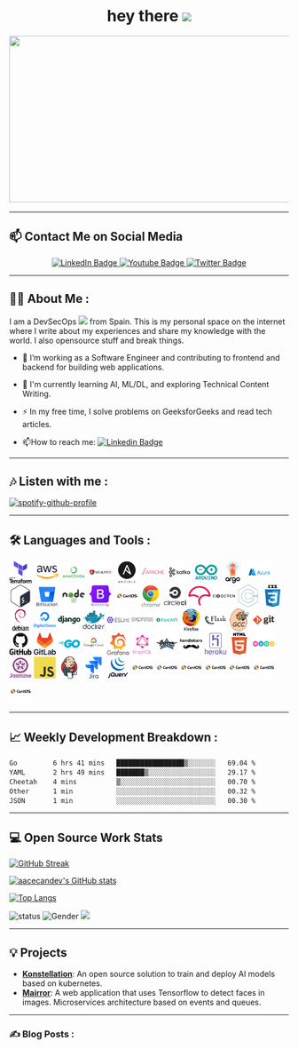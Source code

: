 
<div id="header" align="center">
  <div></div>
  <div id="counters">
    <img src="https://komarev.com/ghpvc/?username=aacecandev&style=flat-square&color=blue" alt=""/>
    <img src="https://visitor-badge.glitch.me/badge?page_id=github.com/aacecandev" alt=""/>
  </div>
  <div>
    <h1>
      hey there
      <img src="https://media.giphy.com/media/hvRJCLFzcasrR4ia7z/giphy.gif" width="30px"/>
    </h1>
  </div>
</div>

<div align="center">
  <img src="https://media.giphy.com/media/dWesBcTLavkZuG35MI/giphy.gif" width="600" height="300"/>
</div>

---

## 📫 Contact Me on Social Media

<div id="contact" align="center">
  <div id="badges">
    <a href="https://www.linkedin.com/in/aacecan/">
      <img src="https://img.shields.io/badge/LinkedIn-blue?style=for-the-badge&logo=linkedin&logoColor=white" alt="LinkedIn Badge"/>
    </a>
    <a href="https://youtube.com/@aacecandev">
      <img src="https://img.shields.io/badge/YouTube-red?style=for-the-badge&logo=youtube&logoColor=white" alt="Youtube Badge"/>
    </a>
    <a href="https://twitter.com/aacecandev">
      <img src="https://img.shields.io/badge/Twitter-blue?style=for-the-badge&logo=twitter&logoColor=white" alt="Twitter Badge"/>
    </a>
  </div>
</div>

---

## :man_technologist: About Me :

I am a DevSecOps <img src="https://media.giphy.com/media/WUlplcMpOCEmTGBtBW/giphy.gif" width="30"> from Spain. This is my personal space on the internet where I write about my experiences and share my knowledge with the world. I also opensource stuff and break things.

- :telescope: I’m working as a Software Engineer and contributing to frontend and backend for building web applications.

- :seedling: I'm currently learning AI, ML/DL, and exploring Technical Content Writing.

- :zap: In my free time, I solve problems on GeeksforGeeks and read tech articles.

- :mailbox:How to reach me: [![Linkedin Badge](https://img.shields.io/badge/-aacecandev-blue?style=flat&logo=Linkedin&logoColor=white)](https://www.linkedin.com/in/aacecan/)

---

## :notes: Listen with me :

[![spotify-github-profile](https://spotify-github-profile.vercel.app/api/view?uid=alexvk89&cover_image=true&theme=default&show_offline=false&background_color=121212)](https://spotify-github-profile.vercel.app/api/view?uid=alexvk89&redirect=true)

---

## :hammer_and_wrench: Languages and Tools :

<div>
  <img src="https://github.com/devicons/devicon/blob/master/icons/terraform/terraform-original-wordmark.svg" title="Terraform" alt="Terraform" width="40" height="40"/>&nbsp;
  <img src="https://github.com/devicons/devicon/blob/master/icons/amazonwebservices/amazonwebservices-original-wordmark.svg" title="AWS" alt="AWS" width="40" height="40"/>&nbsp;
  <img src="https://github.com/devicons/devicon/blob/master/icons/anaconda/anaconda-original-wordmark.svg" title="Anaconda" alt="Anaconda" width="40" height="40"/>&nbsp;
  <img src="https://github.com/devicons/devicon/blob/master/icons/angularjs/angularjs-original-wordmark.svg" title="Angular" alt="Angular" width="40" height="40"/>&nbsp;
  <img src="https://github.com/devicons/devicon/blob/master/icons/ansible/ansible-original-wordmark.svg" title="Ansible" alt="Ansible" width="40" height="40"/>&nbsp;
  <img src="https://github.com/devicons/devicon/blob/master/icons/apache/apache-line-wordmark.svg" title="Apache" alt="Apache " width="40" height="40"/>&nbsp;
  <img src="https://github.com/devicons/devicon/blob/master/icons/apachekafka/apachekafka-original-wordmark.svg"  title="Kafka" alt="Kafka" width="40" height="40"/>&nbsp;
  <img src="https://github.com/devicons/devicon/blob/master/icons/arduino/arduino-original-wordmark.svg" title="Arduino" alt="Arduino" width="40" height="40"/>&nbsp;
  <img src="https://github.com/devicons/devicon/blob/master/icons/argocd/argocd-original-wordmark.svg" title="ArgoCD" alt="ArgoCD" width="40" height="40"/>&nbsp;
  <img src="https://github.com/devicons/devicon/blob/master/icons/azure/azure-original-wordmark.svg" title="Azure" alt="Azure" width="40" height="40"/>&nbsp;
  <img src="https://github.com/devicons/devicon/blob/master/icons/bash/bash-original.svg" title="Bash"  alt="Bash" width="40" height="40"/>&nbsp;
  <img src="https://github.com/devicons/devicon/blob/master/icons/bitbucket/bitbucket-original-wordmark.svg" title="BitBucket"  alt="BitBucket" width="40" height="40"/>&nbsp;
  <img src="https://github.com/devicons/devicon/blob/master/icons/nodejs/nodejs-original-wordmark.svg" title="NodeJS" alt="NodeJS" width="40" height="40"/>&nbsp;
  <img src="https://github.com/devicons/devicon/blob/master/icons/bootstrap/bootstrap-original-wordmark.svg" title="Bootstrap" alt="Bootstrap" width="40" height="40"/>&nbsp;
  <img src="https://github.com/devicons/devicon/blob/master/icons/centos/centos-original-wordmark.svg" title="CentOS" **alt="CentOS" width="40" height="40"/>
  <img src="https://github.com/devicons/devicon/blob/master/icons/chrome/chrome-original-wordmark.svg" title="Chrome" **alt="Chrome" width="40" height="40"/>
  <img src="https://github.com/devicons/devicon/blob/master/icons/circleci/circleci-plain-wordmark.svg" title="CircleCI" **alt="CircleCI" width="40" height="40"/>
  <img src="https://github.com/devicons/devicon/blob/master/icons/codecov/codecov-plain.svg" title="Codecov" **alt="Codecov" width="40" height="40"/>
  <img src="https://github.com/devicons/devicon/blob/master/icons/codepen/codepen-original-wordmark.svg" title="Codepen" **alt="Codepen" width="40" height="40"/>
  <img src="https://github.com/devicons/devicon/blob/master/icons/cplusplus/cplusplus-line.svg" title="CPlusPlus" **alt="CPlusPlus" width="40" height="40"/>
  <img src="https://github.com/devicons/devicon/blob/master/icons/css3/css3-original-wordmark.svg" title="CSS3" **alt="CSS3" width="40" height="40"/>
  <img src="https://github.com/devicons/devicon/blob/master/icons/debian/debian-original-wordmark.svg" title="Debian" **alt="Debian" width="40" height="40"/>
  <img src="https://github.com/devicons/devicon/blob/master/icons/digitalocean/digitalocean-original-wordmark.svg" title="DigitalOcean" **alt="DigitalOcean" width="40" height="40"/>
  <img src="https://github.com/devicons/devicon/blob/master/icons/django/django-plain-wordmark.svg" title="Django" **alt="Django" width="40" height="40"/>
  <img src="https://github.com/devicons/devicon/blob/master/icons/docker/docker-original-wordmark.svg" title="Docker" **alt="Docker" width="40" height="40"/>
  <img src="https://github.com/devicons/devicon/blob/master/icons/eslint/eslint-original-wordmark.svg" title="Eslint" **alt="Eslint" width="40" height="40"/>
  <img src="https://github.com/devicons/devicon/blob/master/icons/express/express-original-wordmark.svg" title="Express" **alt="Express" width="40" height="40"/>
  <img src="https://github.com/devicons/devicon/blob/master/icons/fastapi/fastapi-original-wordmark.svg" title="Fastapi" **alt="Fastapi" width="40" height="40"/>
  <img src="https://github.com/devicons/devicon/blob/master/icons/firefox/firefox-original-wordmark.svg" title="Firefox" **alt="Firefox" width="40" height="40"/>
  <img src="https://github.com/devicons/devicon/blob/master/icons/flask/flask-original-wordmark.svg" title="Flask" **alt="Flask" width="40" height="40"/>
  <img src="https://github.com/devicons/devicon/blob/master/icons/gcc/gcc-original.svg" title="Gcc" **alt="Gcc" width="40" height="40"/>
  <img src="https://github.com/devicons/devicon/blob/master/icons/git/git-original-wordmark.svg" title="Git" **alt="Git" width="40" height="40"/>
  <img src="https://github.com/devicons/devicon/blob/master/icons/github/github-original-wordmark.svg" title="Github" **alt="Github" width="40" height="40"/>
  <img src="https://github.com/devicons/devicon/blob/master/icons/gitlab/gitlab-original-wordmark.svg" title="Gitlab" **alt="Gitlab" width="40" height="40"/>
  <img src="https://github.com/devicons/devicon/blob/master/icons/go/go-original-wordmark.svg" title="Go" **alt="Go" width="40" height="40"/>
  <img src="https://github.com/devicons/devicon/blob/master/icons/googlecloud/googlecloud-original-wordmark.svg" title="GoogleCloud" **alt="GoogleCloud" width="40" height="40"/>
  <img src="https://github.com/devicons/devicon/blob/master/icons/grafana/grafana-original-wordmark.svg" title="Grafana" **alt="Grafana" width="40" height="40"/>
  <img src="https://github.com/devicons/devicon/blob/master/icons/graphql/graphql-plain-wordmark.svg" title="Graphql" **alt="Graphql" width="40" height="40"/>
  <img src="https://github.com/devicons/devicon/blob/master/icons/groovy/groovy-original.svg" title="Groovy" **alt="Groovy" width="40" height="40"/>
  <img src="https://github.com/devicons/devicon/blob/master/icons/handlebars/handlebars-original-wordmark.svg" title="Handlebars" **alt="Handlebars" width="40" height="40"/>
  <img src="https://github.com/devicons/devicon/blob/master/icons/heroku/heroku-original-wordmark.svg" title="Heroku" **alt="Heroku" width="40" height="40"/>
  <img src="https://github.com/devicons/devicon/blob/master/icons/html5/html5-original-wordmark.svg" title="Html5" **alt="Html5" width="40" height="40"/>
  <img src="https://github.com/devicons/devicon/blob/master/icons/hugo/hugo-original-wordmark.svg" title="Hugo" **alt="Hugo" width="40" height="40"/>
  <img src="https://github.com/devicons/devicon/blob/master/icons/jasmine/jasmine-plain-wordmark.svg" title="Jasmine" **alt="Jasmine" width="40" height="40"/>
  <img src="https://github.com/devicons/devicon/blob/master/icons/javascript/javascript-original.svg" title="Javascript" **alt="Javascript" width="40" height="40"/>
  <img src="https://github.com/devicons/devicon/blob/master/icons/jenkins/jenkins-original.svg" title="Jenkins" **alt="Jenkins" width="40" height="40"/>
  <img src="https://github.com/devicons/devicon/blob/master/icons/jira/jira-original-wordmark.svg" title="Jira" **alt="Jira" width="40" height="40"/>
  <img src="https://github.com/devicons/devicon/blob/master/icons/jquery/jquery-original-wordmark.svg" title="Jquery" **alt="Jquery" width="40" height="40"/>
  <img src="https://github.com/devicons/devicon/blob/master/icons/centos/centos-original-wordmark.svg" title="CentOS" **alt="CentOS" width="40" height="40"/>
  <img src="https://github.com/devicons/devicon/blob/master/icons/centos/centos-original-wordmark.svg" title="CentOS" **alt="CentOS" width="40" height="40"/>
  <img src="https://github.com/devicons/devicon/blob/master/icons/centos/centos-original-wordmark.svg" title="CentOS" **alt="CentOS" width="40" height="40"/>
  <img src="https://github.com/devicons/devicon/blob/master/icons/centos/centos-original-wordmark.svg" title="CentOS" **alt="CentOS" width="40" height="40"/>
  <img src="https://github.com/devicons/devicon/blob/master/icons/centos/centos-original-wordmark.svg" title="CentOS" **alt="CentOS" width="40" height="40"/>
  <img src="https://github.com/devicons/devicon/blob/master/icons/centos/centos-original-wordmark.svg" title="CentOS" **alt="CentOS" width="40" height="40"/>
  <img src="https://github.com/devicons/devicon/blob/master/icons/centos/centos-original-wordmark.svg" title="CentOS" **alt="CentOS" width="40" height="40"/>
</div>

---

## :chart_with_upwards_trend: Weekly Development Breakdown :

<!--START_SECTION:waka-->

```txt
Go         6 hrs 41 mins   █████████████████▒░░░░░░░   69.04 %
YAML       2 hrs 49 mins   ███████▒░░░░░░░░░░░░░░░░░   29.17 %
Cheetah    4 mins          ▒░░░░░░░░░░░░░░░░░░░░░░░░   00.70 %
Other      1 min           ░░░░░░░░░░░░░░░░░░░░░░░░░   00.32 %
JSON       1 min           ░░░░░░░░░░░░░░░░░░░░░░░░░   00.30 %
```

<!--END_SECTION:waka-->

---

## 💻 Open Source Work Stats

[![GitHub Streak](http://github-readme-streak-stats.herokuapp.com?user=aacecandev&theme=dark&background=000000)](https://git.io/streak-stats)

[![aacecandev's GitHub stats](https://github-readme-stats.vercel.app/api?username=aacecandev)](https://github.com/anuraghazra/github-readme-stats)

[![Top Langs](https://github-readme-stats.vercel.app/api/top-langs/?username=aacecandev&layout=compact&theme=vision-friendly-dark)](https://github.com/anuraghazra/github-readme-stats)



![status](https://img.shields.io/badge/status-up-brightgreen) ![Gender](https://img.shields.io/badge/gender-%F0%9F%A4%B5-lightgrey) ![](https://visitor-badge.glitch.me/badge?page_id=github.com/aacecandev)

---

## 💡 Projects

- [**Konstellation**](https://www.konstellation.io/): An open source solution to train and deploy AI models based on kubernetes.
- [**Mairror**](https://mairror.aacecan.com): A web application that uses Tensorflow to detect faces in images. Microservices architecture based on events and queues.

---

### :writing_hand: Blog Posts :

<!-- BLOG-POST-LIST:START -->
<!-- BLOG-POST-LIST:END -->


<!--
**lizheming/lizheming** is a ✨ _special_ ✨ repository because its `README.md` (this file) appears on your GitHub profile.

Here are some ideas to get you started:

- 🔭 I’m currently working on ...
- 🌱 I’m currently learning ...
- 👯 I’m looking to collaborate on ...
- 🤔 I’m looking for help with ...
- 💬 Ask me about ...
- 📫 How to reach me: ...
- 😄 Pronouns: ...
- ⚡ Fun fact: ...
-->


[2]: https://segmentfault.com/u/lizheming
[3]: https://www.v2ex.com/member/lizheming

